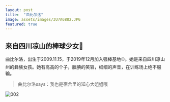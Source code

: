 ```yaml
---
layout: post
title:  "曲比尔洛"
image: assets/images/3U7A6882.JPG
featured: true
---
```

## 来自四川凉山的棒球少女🥇
曲比尔洛，出生于2009.11.15，于2019年12月加入强棒基地⚾️。她是来自四川凉山州的彝族女孩。她有高高的个子，腼腆的笑容，细细的声音，在训练场上绝不服输。
>曲比尔洛says：我也是宿舍里的知心大姐姐哦
>
![002](../assets/images/images/7B1A9596.jpg)
